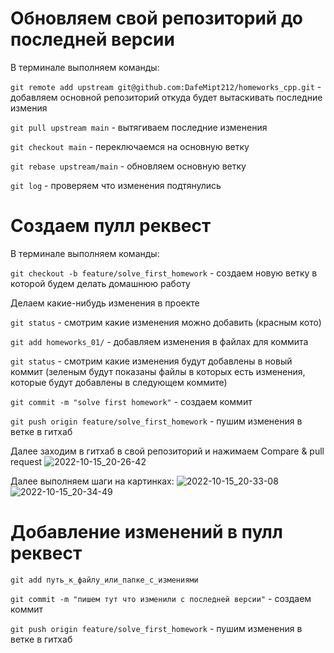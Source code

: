 # Обновляем свой репозиторий до последней версии

В терминале выполняем команды:

```git remote add upstream git@github.com:DafeMipt212/homeworks_cpp.git``` - добавляем основной репозиторий откуда будет вытаскивать последние измения

```git pull upstream main``` - вытягиваем последние изменения

```git checkout main``` - переключаемся на основную ветку

```git rebase upstream/main``` - обновляем основную ветку

```git log``` - проверяем что изменения подтянулись


# Создаем пулл реквест

В терминале выполняем команды:

```git checkout -b feature/solve_first_homework``` - создаем новую ветку в которой будем делать домашнюю работу

Делаем какие-нибудь изменения в проекте

```git status``` - смотрим какие изменения можно добавить (красным кото)

```git add homeworks_01/``` - добавляем изменения в файлах для коммита

```git status``` - смотрим какие изменения будут добавлены в новый коммит (зеленым будут показаны файлы в которых есть изменения, которые будут добавлены в следующем коммите)

```git commit -m "solve first homework"``` - создаем коммит

```git push origin feature/solve_first_homework``` - пушим изменения в ветке в гитхаб

Далее заходим в гитхаб в свой репозиторий и  нажимаем Compare & pull request
![2022-10-15_20-26-42](https://user-images.githubusercontent.com/3163640/195999957-2fef779c-7c1c-49e2-a21b-bb3fde90c319.png)

Далее выполняем шаги на картинках:
![2022-10-15_20-33-08](https://user-images.githubusercontent.com/3163640/196000327-723afed7-e385-4ed6-b920-852b9240ceec.png)
![2022-10-15_20-34-49](https://user-images.githubusercontent.com/3163640/196000353-dff24dbc-f334-4592-980a-453d85eedc9b.png)

# Добавление изменений в пулл реквест

```git add путь_к_файлу_или_папке_с_измениями```

```git commit -m "пишем тут что изменили с последней версии"``` - создаем коммит

```git push origin feature/solve_first_homework``` - пушим изменения в ветке в гитхаб
